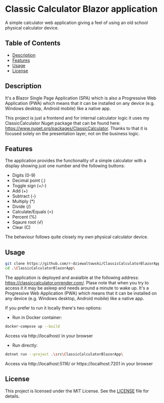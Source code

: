 # Classic Calculator Blazor application
A simple calculator web application giving a feel of using an old school physical calculator device.

## Table of Contents
- [Description](#description)
- [Features](#features)
- [Usage](#usage)
- [License](#license)

## Description
It's a Blazor Single Page Application (SPA) which is also a Progressive Web Application (PWA) which means that it can be installed on any device (e.g. Windows desktop, Android mobile) like a native app.

This project is just a frontend and for internal calculator logic it uses my ClassicCalculator Nuget package that can be found here: https://www.nuget.org/packages/ClassicCalculator. Thanks to that it is focused solely on the presentation layer, not on the business logic.

## Features
The application provides the functionality of a simple calculator with a display showing just one number and the following buttons:
- Digits (0-9)
- Decimal point (.)
- Toggle sign (+/-)
- Add (+)
- Subtract (-)
- Multiply (*)
- Divide (/)
- Calculate/Equals (=)
- Percent (%)
- Sqaure root (√)
- Clear (C)

The behaviour follows quite closely my own physical calculator device.

## Usage
```bash
git clone https://github.com/r-dziewaltowski/ClassicCalculatorBlazorApp.git
cd .\ClassicCalculatorBlazorApp\
```

The application is deployed and avaialble at the following address: https://classiccalculator.onrender.com/. Plase note that when you try to access it it may be asleep and needs around a minute to wake up. It's a Progressive Web Application (PWA) which means that it can be installed on any device (e.g. Windows desktop, Android mobile) like a native app.

If you prefer to run it locally there's two options:
- Run in Docker container:
```bash
docker-compose up --build
```
Access via http://localhost/ in your browser
- Run directly:
```bash
dotnet run --project .\src\ClassicCalculatorBlazorApp\
```
Access via http://localhost:5116/ or https://localhost:7201 in your browser

## License
This project is licensed under the MIT License. See the [LICENSE](LICENSE) file for details.

